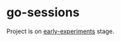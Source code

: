 # go-sessions

Project is on [early-experiments](https://github.com/mitasm/_experiments/readme.md) stage.
